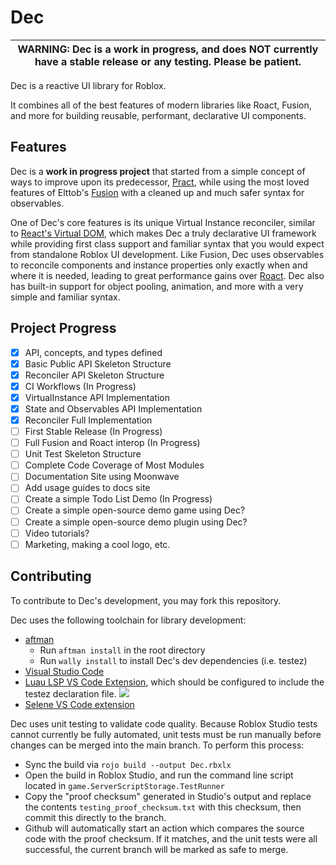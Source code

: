 # Dec
| WARNING: Dec is a work in progress, and does NOT currently have a stable release or any testing. Please be patient. |
| --- |

Dec is a reactive UI library for Roblox.

It combines all of the best features of modern libraries like Roact, Fusion, and more for building reusable, performant, declarative UI components.

## Features

Dec is a **work in progress project** that started from a simple concept of ways to improve upon its predecessor, [Pract](https://github.com/AmberGraceRBLX/Pract), while using the most loved features of Elttob's [Fusion](https://elttob.uk/Fusion) with a cleaned up and much safer syntax for observables.

One of Dec's core features is its unique Virtual Instance reconciler, similar to [React's Virtual DOM](https://react.dev), which makes Dec a truly declarative UI framework while providing first class support and familiar syntax that you would expect from standalone Roblox UI development. Like Fusion, Dec uses observables to reconcile components and instance properties only exactly when and where it is needed, leading to great performance gains over [Roact](https://roblox.github.io/roact). Dec also has built-in support for object pooling, animation, and more with a very simple and familiar syntax.


## Project Progress
- [X] API, concepts, and types defined
- [X] Basic Public API Skeleton Structure
- [X] Reconciler API Skeleton Structure
- [X] CI Workflows (In Progress)
- [X] VirtualInstance API Implementation
- [X] State and Observables API Implementation
- [X] Reconciler Full Implementation
- [ ] First Stable Release (In Progress)
- [ ] Full Fusion and Roact interop (In Progress)
- [ ] Unit Test Skeleton Structure
- [ ] Complete Code Coverage of Most Modules
- [ ] Documentation Site using Moonwave
- [ ] Add usage guides to docs site
- [ ] Create a simple Todo List Demo (In Progress)
- [ ] Create a simple open-source demo game using Dec?
- [ ] Create a simple open-source demo plugin using Dec?
- [ ] Video tutorials?
- [ ] Marketing, making a cool logo, etc.

## Contributing

To contribute to Dec's development, you may fork this repository.

Dec uses the following toolchain for library development:
- [aftman](https://github.com/LPGhatguy/aftman)
    - Run `aftman install` in the root directory
    - Run `wally install` to install Dec's dev dependencies (i.e. testez)
- [Visual Studio Code](https://code.visualstudio.com/)
- [Luau LSP VS Code Extension](https://marketplace.visualstudio.com/items?itemName=JohnnyMorganz.luau-lsp), which should be configured to include the testez declaration file.
![](https://i.imgur.com/x9LjJDy.png)
- [Selene VS Code extension](https://marketplace.visualstudio.com/items?itemName=Kampfkarren.selene-vscode)

Dec uses unit testing to validate code quality. Because Roblox Studio tests
cannot currently be fully automated, unit tests must be run manually before
changes can be merged into the main branch. To perform this process:
- Sync the build via `rojo build --output Dec.rbxlx`
- Open the build in Roblox Studio, and run the command line script located in `game.ServerScriptStorage.TestRunner`
- Copy the "proof checksum" generated in Studio's output and replace the contents `testing_proof_checksum.txt` with this checksum, then commit this directly to the branch.
- Github will automatically start an action which compares the source code with the proof checksum. If it matches, and the unit tests were all successful, the current branch will be marked as safe to merge.
